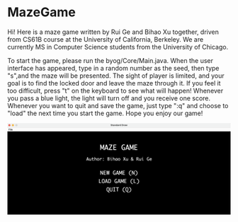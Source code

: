 # MazeGame
Hi! Here is a maze game written by Rui Ge and Bihao Xu together, driven from CS61B course at the University of California, Berkeley. 
We are currently MS in Computer Science students from the University of Chicago.

To start the game, please run the byog/Core/Main.java. 
When the user interface has appeared, type in a random number as the seed, then type "s",and the maze will be presented.
The sight of player is limited, and your goal is to find the locked door and leave the maze through it.
If you feel it too difficult, press "t" on the keyboard to see what will happen!
Whenever you pass a blue light, the light will turn off and you receive one score.
Whenever you want to quit and save the game, just type ":q" and choose to "load" the next time you start the game.
Hope you enjoy our game!

![image](https://github.com/hubalu/MazeGame/blob/master/image/1.png)
